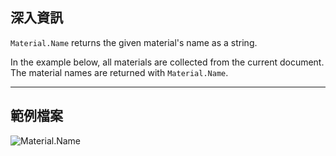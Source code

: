 ## 深入資訊
`Material.Name` returns the given material's name as a string.

In the example below, all materials are collected from the current document. The material names are returned with `Material.Name`.
___
## 範例檔案

![Material.Name](./Revit.Elements.Material.Name_img.jpg)
